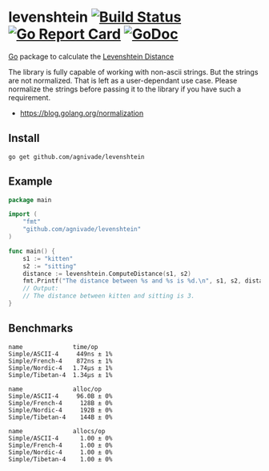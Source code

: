 levenshtein [![Build Status](https://travis-ci.org/agnivade/levenshtein.svg?branch=master)](https://travis-ci.org/agnivade/levenshtein) [![Go Report Card](https://goreportcard.com/badge/github.com/agnivade/levenshtein)](https://goreportcard.com/report/github.com/agnivade/levenshtein) [![GoDoc](https://godoc.org/github.com/agnivade/levenshtein?status.svg)](https://godoc.org/github.com/agnivade/levenshtein)
===========

[Go](http://golang.org) package to calculate the [Levenshtein Distance](http://en.wikipedia.org/wiki/Levenshtein_distance)

The library is fully capable of working with non-ascii strings. But the strings are not normalized. That is left as a user-dependant use case. Please normalize the strings before passing it to the library if you have such a requirement.
- https://blog.golang.org/normalization

Install
-------

    go get github.com/agnivade/levenshtein

Example
-------

```go
package main

import (
	"fmt"
	"github.com/agnivade/levenshtein"
)

func main() {
	s1 := "kitten"
	s2 := "sitting"
	distance := levenshtein.ComputeDistance(s1, s2)
	fmt.Printf("The distance between %s and %s is %d.\n", s1, s2, distance)
	// Output:
	// The distance between kitten and sitting is 3.
}

```

Benchmarks
----------

```
name              time/op
Simple/ASCII-4     449ns ± 1%
Simple/French-4    872ns ± 1%
Simple/Nordic-4   1.74µs ± 1%
Simple/Tibetan-4  1.34µs ± 1%

name              alloc/op
Simple/ASCII-4     96.0B ± 0%
Simple/French-4     128B ± 0%
Simple/Nordic-4     192B ± 0%
Simple/Tibetan-4    144B ± 0%

name              allocs/op
Simple/ASCII-4      1.00 ± 0%
Simple/French-4     1.00 ± 0%
Simple/Nordic-4     1.00 ± 0%
Simple/Tibetan-4    1.00 ± 0%
```
